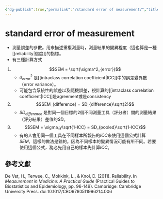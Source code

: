 ```yaml
---
{"dg-publish":true,"permalink":"/standard error of measurement/","title":"standard error of measurement","tags":["terms","psychometric","reliability"],"created":"2023-12-13","updated":"2023-12-14T00:24"}
---
```



# standard error of measurement

- 測量誤差的參數。用來描述重複測量時，測量結果的變異程度（這也算是一種[[reliability\|信度]]的指標。
- 有三種計算方式
1.  $$SEM = \sqrt{\sigma^2_{error}}$$
    - $\sigma^2_{error}$ 是[[intraclass correlation coefficient\|ICC]]中的誤差變異數（error variance）。
    - 可能包含系統性的誤差以及隨機誤差，視計算的[[intraclass correlation coefficient\|ICC]]是agreement或是consistency
2. $$SEM_{difference} = SD_{difference}\sqrt{2}$$
    - $SD_{difference}$ 是對同一個目標的2個不同測量工具（評分者）間的測量結果（評分結果）差值的$SD$。
3. $$SEM = \sigma_y\sqrt{1-ICC} = SD_{pooled}\sqrt{1-ICC}$$
    - 有的人會用同一個工具在不同樣本所報告的$ICC$來使用這個公式計算$SEM$，這樣的做法是錯的。因為不同樣本的變異情況可能有所不同。若要使用這個公式，務必先用自己的樣本先計算$ICC$。

## 參考文獻

De Vet, H., Terwee, C., Mokkink, L., & Knol, D. (2011). Reliability. In _Measurement in Medicine: A Practical Guide_ (Practical Guides to Biostatistics and Epidemiology, pp. 96-149). Cambridge: Cambridge University Press. doi:10.1017/CBO9780511996214.006